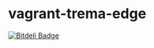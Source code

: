 vagrant-trema-edge
============

[![Bitdeli Badge](https://d2weczhvl823v0.cloudfront.net/snumano/vagrant-trema-edge/trend.png)](https://bitdeli.com/free "Bitdeli Badge")
